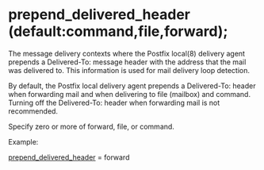 # prepend_delivered_header (default:command,file,forward); 

 The message delivery contexts where the Postfix local(8) delivery
agent prepends a Delivered-To:  message header with the address
that the mail was delivered to. This information is used for mail
delivery loop detection.  


By default, the Postfix local delivery agent prepends a Delivered-To:
header when forwarding mail and when delivering to file (mailbox)
and command. Turning off the Delivered-To: header when forwarding
mail is not recommended.



Specify zero or more of forward, file, or command.



Example:



<a href="postconf.5.html#prepend_delivered_header">prepend_delivered_header</a> = forward




